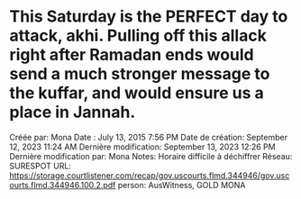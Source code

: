 # This Saturday is the PERFECT day to attack, akhi. Pulling off this allack right after Ramadan ends would send a much stronger message to the kuffar, and would ensure us a place in Jannah.

Créée par: Mona
Date : July 13, 2015 7:56 PM
Date de création: September 12, 2023 11:24 AM
Dernière modification: September 13, 2023 12:26 PM
Dernière modification par: Mona
Notes: Horaire difficile à déchiffrer
Réseau: SURESPOT
URL: https://storage.courtlistener.com/recap/gov.uscourts.flmd.344946/gov.uscourts.flmd.344946.100.2.pdf
person: AusWitness, GOLD MONA